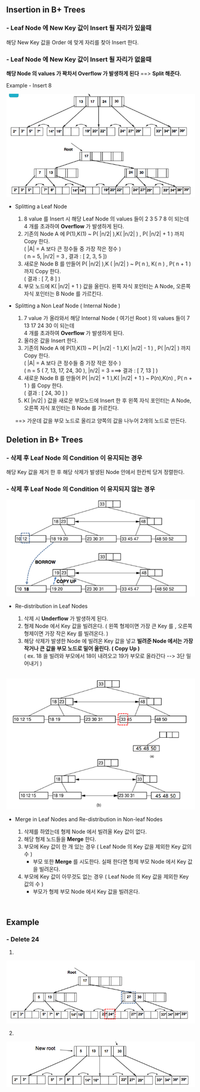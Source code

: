 Insertion in B+ Trees
------------
### - Leaf Node 에 New Key 값이 Insert 될 자리가 있을때
해당 New Key 값을 Order 에 맞게 자리를 찾아 Insert 한다.

### - Leaf Node 에 New Key 값이 Insert 될 자리가 없을때
**해당 Node 의 values 가 꽉차서 Overflow 가 발생하게 된다** ==> **Split 해준다.**<br>

Example - Insert 8<br>

![screenshot](img/b+_tree_insertion.png)

- Splitting a Leaf Node
	1. 8 value 를 Insert 시 해당 Leaf Node 의 values 들이 2 3 5 7 8 이 되는데<br>4 개를 초과하여 **Overflow** 가 발생하게 된다.
	2. 기존의 Node A 에 P(1),K(1) ~ P( |n/2| ),K( |n/2| ) , P( |n/2| + 1 ) 까지 Copy 한다.<br>( |A| = A 보다 큰 정수들 중 가장 작은 정수 )<br>( n = 5, |n/2| = 3 , 결과 : [ 2, 3, 5 ])
	3. 새로운 Node B 를 만들어 P( |n/2| ),K ( |n/2| ) ~ P( n ), K( n ) , P( n + 1 ) 까지 Copy 한다.<br>( 결과 : [ 7, 8 ] )
	4. 부모 노드에 K( |n/2| + 1 ) 값을 올린다. 왼쪽 자식 포인터는 A Node, 오른쪽 자식 포인터는 B Node 를 가르킨다.


- Splitting a Non Leaf Node ( Internal Node ) 

	1. 7 value 가 올라와서 해당 Internal Node ( 여기선 Root ) 의 values 들이 7 13 17 24 30 이 되는데 <br>4 개를 초과하여 **Overflow** 가 발생하게 된다.
	2. 올라온 값을 Insert 한다.
	3. 기존의 Node A 에 P(1),K(1) ~ P( |n/2| - 1 ),K( |n/2| - 1 ) , P( |n/2| ) 까지 Copy 한다.<br>( |A| = A 보다 큰 정수들 중 가장 작은 정수 )<br>( n = 5 ( 7, 13, 17, 24, 30 ), |n/2| = 3 ===> 결과 : [ 7, 13 ] )
	4. 새로운 Node B 를 만들어 P( |n/2| + 1 ),K( |n/2| + 1 ) ~ P(n),K(n) , P( n + 1 ) 를 Copy 한다.<br>( 결과 : [ 24, 30 ] )
	5. K( |n/2| ) 값을 새로운 부모노드에 Insert 한 후 왼쪽 자식 포인터는 A Node, 오른쪽 자식 포인터는 B Node 를 가르킨다.

	==> 가운데 값을 부모 노드로 올리고 양쪽의 값을 나누어 2개의 노드로 만든다.

Deletion in B+ Trees
------------
### - 삭제 후 Leaf Node 의 Condition 이 유지되는 경우
해당 Key 값을 제거 한 후 해당 삭제가 발생된 Node 안에서 한칸씩 당겨 정렬한다.
### - 삭제 후 Leaf Node 의 Condition 이 유지되지 않는 경우

![screenshot](img/b+_tree_deletion1.png)

- Re-distribution in Leaf Nodes
	
	1. 삭제 시 **Underflow** 가 발생하게 된다.
	2. 형제 Node 에서 Key 값을 빌려온다. ( 왼쪽 형제이면 가장 큰 Key 를 , 오른쪽 형제이면 가장 작은 Key 를 빌려온다. )
	3. 해당 삭제가 발생한 Node 에 빌려온 Key 값을 넣고 **빌려준 Node 에서는 가장 작거나 큰 값을 부모 노드로 밀어 올린다. ( Copy Up )**<br>( ex. 18 을 빌려와 부모에서 18이 내려오고 19가 부모로 올라간다 --> 3단 밀어내기 )

	<br>

![screenshot](img/b+_tree_deletion2.png)

- Merge in Leaf Nodes and Re-distribution in Non-leaf Nodes

	1. 삭제를 하였는데 형제 Node 에서 빌려올 Key 값이 없다.
	2. 해당 형제 노드들을 **Merge** 한다.
	3. 부모에 Key 값이 한 개 있는 경우 ( Leaf Node 의 Key 값을 제외한 Key 값의 수 )
		- 부모 또한 **Merge** 를 시도한다. 실패 한다면 형제 부모 Node 에서 Key 값을 빌려온다.
	4. 부모에 Key 값이 아무것도 없는 경우 ( Leaf Node 의 Key 값을 제외한 Key 값의 수 )
		- 부모가 형제 부모 Node 에서 Key 값을 빌려온다.

<br>

Example
--------------
### - Delete 24
1.
![screenshot](img/b+_tree_deletion3.png)


2.
![screenshot](img/b+_tree_deletion3_1.png)


